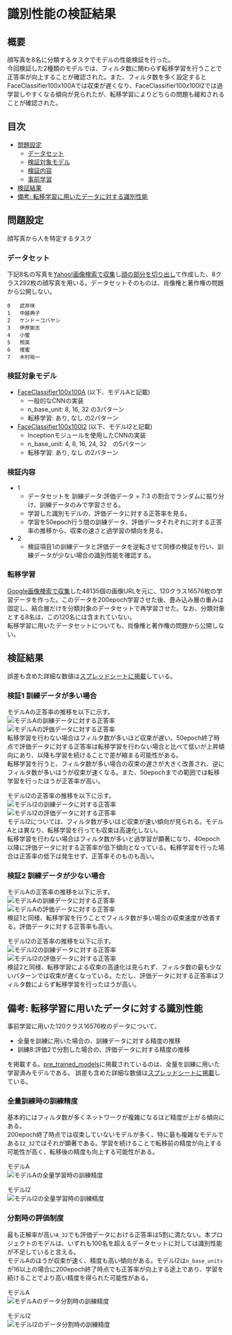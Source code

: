 # 識別性能の検証結果

## 概要

顔写真を8名に分類するタスクでモデルの性能検証を行った。  
今回検証した2種類のモデルでは、フィルタ数に関わらず転移学習を行うことで正答率が向上することが確認された。また、フィルタ数を多く設定するとFaceClassifier100x100Aでは収束が遅くなり、FaceClassifier100x100I2では過学習しやすくなる傾向が見られたが、転移学習によりどちらの問題も緩和されることが確認された。

## 目次

* [問題設定](#問題設定)
    - [データセット](#データセット)
    - [検証対象モデル](#検証対象モデル)
    - [検証内容](#検証内容)
    - [事前学習](#事前学習)
* [検証結果](#検証結果)
* [備考: 転移学習に用いたデータに対する識別性能](#備考転移学習に用いたデータに対する識別性能)

## 問題設定

顔写真から人を特定するタスク

### データセット

下記8名の写真を[Yahoo!画像検索で収集](./collect-imgs.md#yahoo画像検索を使う場合)し[顔の部分を切り出し](./create-dataset.md)て作成した、8クラス292枚の顔写真を用いる。データセットそのものは、肖像権と著作権の問題から公開しない。

```TSV
0	武井咲
1	中越典子
2	ケンドーコバヤシ
3	伊原剛志
4	小蜜
5	照英
6	壇蜜
7	木村祐一
```

### 検証対象モデル

* [FaceClassifier100x100A](../cnn_models.py#L177) (以下、モデルAと記載)
    - 一般的なCNNの実装
    - n_base_unit: 8, 16, 32 の3パターン
    - 転移学習: あり, なし の2パターン
* [FaceClassifier100x100I2](../cnn_models.py#L21) (以下、モデルI2と記載)
    - Inceptionモジュールを使用したCNNの実装
    - n_base_unit: 4, 8, 16, 24, 32　の5パターン
    - 転移学習: あり, なし の2パターン

### 検証内容

* 1
    - データセットを 訓練データ:評価データ = 7:3 の割合でランダムに振り分け、訓練データのみで学習させる。
    - 学習した識別モデルの、評価データに対する正答率を見る。
    - 学習を50epoch行う間の訓練データ、評価データそれぞれに対する正答率の推移から、収束の速さと過学習の傾向を見る。
* 2
    - 検証項目1の訓練データと評価データを逆転させて同様の検証を行い、訓練データが少ない場合の識別性能を確認する。

### 転移学習

[Google画像検索で収集](./collect-imgs.md#google画像検索を使う場合)した48135個の画像URLを元に、120クラス16576枚の学習データを作った。このデータを200epoch学習させた後、畳み込み層の重みは固定し、結合層だけを分類対象のデータセットで再学習させた。なお、分類対象とする8名は、この120名には含まれていない。  
転移学習に用いたデータセットについても、肖像権と著作権の問題から公開しない。

## 検証結果

誤差も含めた詳細な数値は[スプレッドシートに掲載](./performance-detail.ods)している。

### 検証1 訓練データが多い場合

モデルAの正答率の推移を以下に示す。  
![モデルAの訓練データに対する正答率](./images/pt1_a_train.jpg)  
![モデルAの評価データに対する正答率](./images/pt1_a_validation.jpg)  
転移学習を行わない場合はフィルタ数が多いほど収束が遅い。50epoch終了時点で評価データに対する正答率は転移学習を行わない場合と比べて低いが上昇傾向にあり、以降も学習を続けることで差が縮まる可能性がある。  
転移学習を行うと、フィルタ数が多い場合の収束の遅さが大きく改善され、逆にフィルタ数が多いほうが収束が速くなる。また、50epochまでの範囲では転移学習を行ったほうが正答率が高い。

モデルI2の正答率の推移を以下に示す。
![モデルI2の訓練データに対する正答率](./images/pt1_i2_train.jpg)  
![モデルI2の評価データに対する正答率](./images/pt1_i2_validation.jpg)  
モデルI2については、フィルタ数が多いほど収束が速い傾向が見られる。モデルAとは異なり、転移学習を行っても収束は高速化しない。  
転移学習を行わない場合はフィルタ数が多いと過学習が顕著になり、40epoch以降に評価データに対する正答率が低下傾向となっている。転移学習を行った場合は正答率の低下は発生せず、正答率そのものも高い。

### 検証2 訓練データが少ない場合

モデルAの正答率の推移を以下に示す。  
![モデルAの訓練データに対する正答率](./images/pt2_a_train.jpg)  
![モデルAの評価データに対する正答率](./images/pt2_a_validation.jpg)  
検証1と同様、転移学習を行うことでフィルタ数が多い場合の収束速度が改善する。評価データに対する正答率も高い。

モデルI2の正答率の推移を以下に示す。
![モデルI2の訓練データに対する正答率](./images/pt2_i2_train.jpg)  
![モデルI2の評価データに対する正答率](./images/pt2_i2_validation.jpg)  
検証2と同様、転移学習による収束の高速化は見られず、フィルタ数の最も少ないパターンでは収束が遅くなっている。ただし、評価データに対する正答率はフィルタ数によらず転移学習を行ったほうが高い。

## 備考: 転移学習に用いたデータに対する識別性能

事前学習に用いた120クラス16576枚のデータについて、

* 全量を訓練に用いた場合の、訓練データに対する精度の推移
* 訓練8:評価2で分割した場合の、評価データに対する精度の推移

を掲載する。[pre_trained_models](./../pre_trained_models)に掲載されているのは、全量を訓練に用いた学習済みモデルである。
誤差も含めた詳細な数値は[スプレッドシートに掲載](./pre-train-detail.ods)している。

### 全量訓練時の訓練精度

基本的にはフィルタ数が多くネットワークが複雑になるほど精度が上がる傾向にある。  
200epoch終了時点では収束していないモデルが多く、特に最も複雑なモデルである`I2_32`ではそれが顕著である。学習を続けることで転移前の精度が向上する可能性が高く、転移後の精度も向上する可能性がある。

モデルA  
![モデルAの全量学習時の訓練精度](./images/pre_a_train.jpg)

モデルI2  
![モデルI2の全量学習時の訓練精度](./images/pre_i2_train.jpg)

### 分割時の評価制度

最も正解率が高い`A_32`でも評価データにおける正答率は5割に満たない。本プロジェクトのモデルは、いずれも100名を超えるデータセットに対しては識別性能が不足していると言える。  
モデルAのほうが収束が速く、精度も高い傾向がある。モデルI2は`n_base_units`が16以上の場合に200epoch終了時点でも正答率が向上する途上であり、学習を続けることでより高い精度を得られた可能性がある。


モデルA  
![モデルAのデータ分割時の訓練精度](./images/pre_a_validation.jpg)

モデルI2  
![モデルI2のデータ分割時の訓練精度](./images/pre_i2_validation.jpg)
